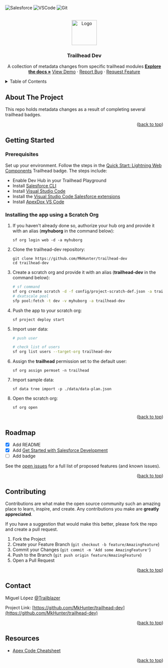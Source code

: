 <!-- Improved compatibility of back to top link: See: https://github.com/othneildrew/Best-README-Template/pull/73 -->
<a name="readme-top"></a>
<!--
*** Thanks for checking out the Best-README-Template. If you have a suggestion
*** that would make this better, please fork the repo and create a pull request
*** or simply open an issue with the tag "enhancement".
*** Don't forget to give the project a star!
*** Thanks again! Now go create something AMAZING! :D
-->

<!-- PROJECT SHIELDS -->
<!--
*** I'm using markdown "reference style" links for readability.
*** Reference links are enclosed in brackets [ ] instead of parentheses ( ).
*** See the bottom of this document for the declaration of the reference variables
*** for contributors-url, forks-url, etc. This is an optional, concise syntax you may use.
*** https://www.markdownguide.org/basic-syntax/#reference-style-links
-->

![Salesforce](https://img.shields.io/badge/Salesforce-00A1E0?style=for-the-badge&logo=Salesforce&logoColor=white)
![VSCode](https://img.shields.io/badge/Visual_Studio-0078d7?style=for-the-badge&logo=visual%20studio&logoColor=white)
![Git](https://img.shields.io/badge/Git-F05032?style=for-the-badge&logo=git&logoColor=white)


<!-- PROJECT LOGO -->
<br />
<div align="center">
  <a href="https://github.com/othneildrew/Best-README-Template">
    <img src="https://static.wikia.nocookie.net/logopedia/images/b/b1/Trailhead_old.svg/revision/latest?cb=20210528175818" alt="Logo" width="80" height="80">
  </a>

  <h3 align="center">Trailhead Dev</h3>

  <p align="center">
    A collection of metadata changes from specific trailhead modules
    <a href="hhttps://github.com/MkHunter/trailhead-dev/wiki"><strong>Explore the docs »</strong></a>
    <a href="https://github.com/othneildrew/Best-README-Template">View Demo</a>
    ·
    <a href="https://github.com/othneildrew/Best-README-Template/issues">Report Bug</a>
    ·
    <a href="https://github.com/othneildrew/Best-README-Template/issues">Request Feature</a>
  </p>
</div>

<!-- TABLE OF CONTENTS -->
<details>
  <summary>Table of Contents</summary>
  <ol>
    <li>
      <a href="#about-the-project">About The Project</a>
    </li>
    <li>
      <a href="#getting-started">Getting Started</a>
      <ul>
        <li><a href="#prerequisites">Prerequisites</a></li>
        <li><a href="#installing-the-app-using-a-scratch-org">Installation</a></li>
      </ul>
    </li>
    <li><a href="#usage">Usage</a></li>
    <li><a href="#roadmap">Roadmap</a></li>
    <li><a href="#contributing">Contributing</a></li>
    <li><a href="#license">License</a></li>
    <li><a href="#contact">Contact</a></li>
    <li><a href="#acknowledgments">Acknowledgments</a></li>
  </ol>
</details>

<!-- ABOUT THE PROJECT -->
## About The Project

This repo holds metadata changes as a result of completing several trailhead badges.

<p align="right">(<a href="#readme-top">back to top</a>)</p>

<!-- GETTING STARTED -->
## Getting Started

### Prerequisites
Set up your environment. Follow the steps in the [Quick Start: Lightning Web Components](https://trailhead.salesforce.com/content/learn/projects/quick-start-lightning-web-components/) Trailhead badge. The steps include:

  - Enable Dev Hub in your Trailhead Playground
  - Install [Salesforce CLI](https://developer.salesforce.com/docs/atlas.en-us.sfdx_setup.meta/sfdx_setup/sfdx_setup_install_cli.htm)
  - Install [Visual Studio Code](https://code.visualstudio.com/download)
  - Install the [Visual Studio Code Salesforce extensions](https://marketplace.visualstudio.com/items?itemName=salesforce.salesforcedx-vscode)
  - Install [ApexDox VS Code](https://marketplace.visualstudio.com/items?itemName=PeterWeinberg.apexdox-vs-code#special-tokens)

### Installing the app using a Scratch Org

1. If you haven't already done so, authorize your hub org and provide it with an alias (**myhuborg** in the command below):

    ```
    sf org login web -d -a myhuborg
    ```

2. Clone the trailhead-dev repository:

    ```
    git clone https://github.com/MkHunter/trailhead-dev
    cd trailhead-dev
    ```

3. Create a scratch org and provide it with an alias (**trailhead-dev** in the command below):

    ```bash
    # sf command
    sf org create scratch -d -f config/project-scratch-def.json -a trailhead-dev
    # dxatscale pool
    sfp pool:fetch -t dev -v myhuborg -a trailhead-dev
    ```

4. Push the app to your scratch org:

    ```
    sf project deploy start
    ```

5. Import user data:

    ```bash
    # push user
    
    # check list of users
    sf org list users --target-org trailhead-dev
    ```

6. Assign the **trailhead** permission set to the default user:

    ```
    sf org assign permset -n trailhead
    ```

7. Import sample data:

    ```
    sf data tree import -p ./data/data-plan.json
    ```

8. Open the scratch org:

    ```
    sf org open
    ```

<p align="right">(<a href="#readme-top">back to top</a>)</p>

<!-- ROADMAP -->
## Roadmap

- [x] Add README
- [x] Add [Get Started with Salesforce Development](https://trailhead.salesforce.com/content/learn/projects/get-started-with-salesforce-development?trail_id=force_com_dev_beginner)
- [ ] Add badge

See the [open issues](https://github.com/MkHunter/trailhead-dev/issues) for a full list of proposed features (and known issues).

<p align="right">(<a href="#readme-top">back to top</a>)</p>

<!-- CONTRIBUTING -->
## Contributing

Contributions are what make the open source community such an amazing place to learn, inspire, and create. Any contributions you make are **greatly appreciated**.

If you have a suggestion that would make this better, please fork the repo and create a pull request.

1. Fork the Project
2. Create your Feature Branch (`git checkout -b feature/AmazingFeature`)
3. Commit your Changes (`git commit -m 'Add some AmazingFeature'`)
4. Push to the Branch (`git push origin feature/AmazingFeature`)
5. Open a Pull Request

<p align="right">(<a href="#readme-top">back to top</a>)</p>

<!-- CONTACT -->
## Contact

Miguel López [@Trailblazer](https://www.salesforce.com/trailblazer/profile)

Project Link: [https://github.com/MkHunter/trailhead-dev](https://github.com/MkHunter/trailhead-dev)

<p align="right">(<a href="#readme-top">back to top</a>)</p>

<!-- ACKNOWLEDGMENTS -->
## Resources

* [Apex Code Cheatsheet](https://www.apexhours.com/wp-content/uploads/2023/06/SF_apex_code_cheatsheet_FINAL-1.pdf)

<p align="right">(<a href="#readme-top">back to top</a>)</p>